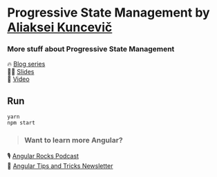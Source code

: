 # Progressive State Management by [Aliaksei Kuncevič](https://twitter.com/kuncevic)

### More stuff about Progressive State Management

🔥 [Blog series](https://dev.to/kuncevic/series/7784)  
👨‍💻 [Slides](https://speakerdeck.com/kuncevic/progressive-state-management-with-ngxs)  
🎥 [Video](https://www.youtube.com/watch?v=mY9rlno7_uc)
## Run

`yarn`  
`npm start`

>### Want to learn more Angular? 
🎙 [Angular Rocks Podcast](https://angularrocks.com/subscribe)  
🚀  [Angular Tips and Tricks Newsletter](https://kuncevic.dev/daily)

